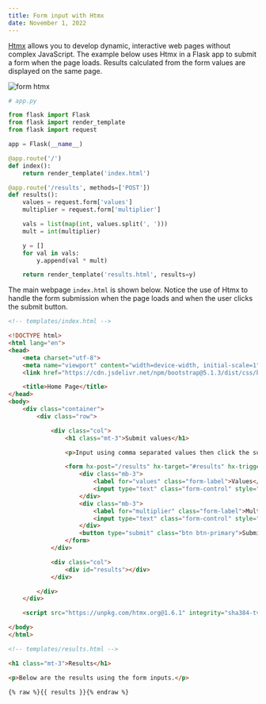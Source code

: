 ```yaml
---
title: Form input with Htmx
date: November 1, 2022
---
```


[Htmx](https://htmx.org) allows you to develop dynamic, interactive web pages without complex JavaScript. The example below uses Htmx in a Flask app to submit a form when the page loads. Results calculated from the form values are displayed on the same page.

<p><img src="/img/flask-form-htmx.png" style="max-width:100%;" alt="form htmx"></p>

```python
# app.py

from flask import Flask
from flask import render_template
from flask import request

app = Flask(__name__)

@app.route('/')
def index():
    return render_template('index.html')

@app.route('/results', methods=['POST'])
def results():
    values = request.form['values']
    multiplier = request.form['multiplier']

    vals = list(map(int, values.split(', ')))
    mult = int(multiplier)

    y = []
    for val in vals:
        y.append(val * mult)

    return render_template('results.html', results=y)
```

The main webpage `index.html` is shown below. Notice the use of Htmx to handle the form submission when the page loads and when the user clicks the submit button.

```html
<!-- templates/index.html -->

<!DOCTYPE html>
<html lang="en">
<head>
    <meta charset="utf-8">
    <meta name="viewport" content="width=device-width, initial-scale=1">
    <link href="https://cdn.jsdelivr.net/npm/bootstrap@5.1.3/dist/css/bootstrap.min.css" rel="stylesheet" integrity="sha384-1BmE4kWBq78iYhFldvKuhfTAU6auU8tT94WrHftjDbrCEXSU1oBoqyl2QvZ6jIW3" crossorigin="anonymous">

    <title>Home Page</title>
</head>
<body>
    <div class="container">
        <div class="row">

            <div class="col">
                <h1 class="mt-3">Submit values</h1>

                <p>Input using comma separated values then click the submit button to see results.</p>

                <form hx-post="/results" hx-target="#results" hx-trigger="load, submit">
                    <div class="mb-3">
                        <label for="values" class="form-label">Values</label>
                        <input type="text" class="form-control" style="max-width:200px;" name="values" value="1, 2, 3, 4, 5">
                    </div>
                    <div class="mb-3">
                        <label for="multiplier" class="form-label">Multiplier</label>
                        <input type="text" class="form-control" style="max-width:200px;" name="multiplier" value="3">
                    </div>
                    <button type="submit" class="btn btn-primary">Submit</button>
                </form>
            </div>

            <div class="col">
                <div id="results"></div>
            </div>

        </div>
    </div>

    <script src="https://unpkg.com/htmx.org@1.6.1" integrity="sha384-tvG/2mnCFmGQzYC1Oh3qxQ7CkQ9kMzYjWZSNtrRZygHPDDqottzEJsqS4oUVodhW" crossorigin="anonymous"></script>

</body>
</html>
```

```html
<!-- templates/results.html -->

<h1 class="mt-3">Results</h1>

<p>Below are the results using the form inputs.</p>

{% raw %}{{ results }}{% endraw %}
```
